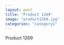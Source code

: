 ```yaml
---
layout: post
title: "Product 1269"
image: "product1269.jpg"
categories: "category1"
---
```

Product 1269
